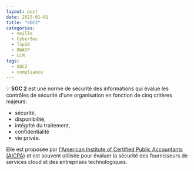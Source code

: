 ```yaml
---
layout: post
date: 2025-01-01
title: "SOC2"
categories:
  - veille
  - CyberSec
  - Top10
  - OWASP
  - LLM
tags:
  - SOC2
  - compliance
---
```

💡 **SOC 2** est une norme de sécurité des informations qui évalue les contrôles de sécurité d'une organisation en
fonction de cinq critères majeurs:

- sécurité,
- disponibilité,
- intégrité du traitement,
- confidentialité
- vie privée.

Elle est proposée par [l'American Institute of Certified Public Accountants (AICPA)](https://www.aicpa.org) et est
souvent utilisée pour évaluer la sécurité des fournisseurs de services cloud et des entreprises technologiques.